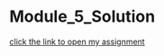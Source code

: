 # Module_5_Solution
[click the link to open my assignment](https://maiken562.github.io/Module_5_Solution/)
